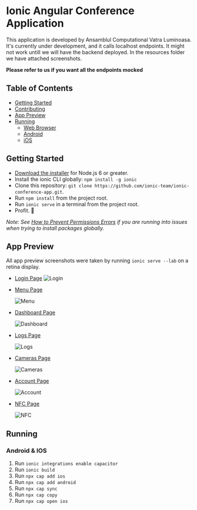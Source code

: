 # Ionic Angular Conference Application

This application is developed by Ansamblul Computational Vatra Luminoasa.
It's currently under development, and it calls localhost endpoints. 
It might not work untill we will have the backend deployed.
In the resources folder we have attached screenshots.

**Please refer to us if you want all the endpoints mocked**

## Table of Contents
- [Getting Started](#getting-started)
- [Contributing](#contributing)
- [App Preview](#app-preview)
- [Running](#Running)
  - [Web Browser](#Web-browser)
  - [Android](#android)
  - [iOS](#ios)


## Getting Started

* [Download the installer](https://nodejs.org/) for Node.js 6 or greater.
* Install the ionic CLI globally: `npm install -g ionic`
* Clone this repository: `git clone https://github.com/ionic-team/ionic-conference-app.git`.
* Run `npm install` from the project root.
* Run `ionic serve` in a terminal from the project root.
* Profit. :tada:

_Note: See [How to Prevent Permissions Errors](https://docs.npmjs.com/getting-started/fixing-npm-permissions) if you are running into issues when trying to install packages globally._


## App Preview

All app preview screenshots were taken by running `ionic serve --lab` on a retina display.

- [Login Page](https://github.com/argesis13/smart-neighbourhood/blob/develop/src/app/pages/login/login.html)
  <img src="resources/screenshots/login.JPG" alt="Login">
  
- [Menu Page](https://github.com/argesis13/smart-neighbourhood/blob/develop/src/app/pages/dashboard/dashboard.page.html)

  <img src="resources/screenshots/menu.JPG" alt="Menu">
  
- [Dashboard Page](https://github.com/argesis13/smart-neighbourhood/blob/develop/src/app/pages/dashboard/dashboard.page.html)

  <img src="resources/screenshots/dashboard.JPG" alt="Dashboard">

- [Logs Page](https://github.com/argesis13/smart-neighbourhood/blob/develop/src/app/pages/logs/logs.html)

  <img src="resources/screenshots/logs.JPG" alt="Logs">

- [Cameras Page](https://github.com/argesis13/smart-neighbourhood/blob/develop/src/app/pages/video-player/video-player.page.html)

  <img src="resources/screenshots/cameras.JPG" alt="Cameras">
  
- [Account Page](https://github.com/argesis13/smart-neighbourhood/blob/develop/src/app/pages/account/account.html)

  <img src="resources/screenshots/account.JPG" alt="Account">

- [NFC Page](https://github.com/argesis13/smart-neighbourhood/blob/develop/src/app/pages/nfc/nfc.page.html)

  <img src="resources/screenshots/nfc.JPG" alt="NFC">

## Running

### Android & IOS

1. Run `ionic integrations enable capacitor`
2. Run `ionic build`
3. Run `npx cap add ios`
4. Run `npx cap add android`
5. Run `npx cap sync`
6. Run `npx cap copy`
7. Run `npx cap open ios`

